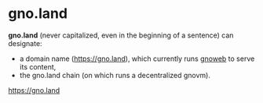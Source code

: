 # gno.land

**gno.land** (never capitalized, even in the beginning of a sentence) can designate:

* a domain name (https://gno.land), which currently runs [gnoweb](gnoweb.md) to serve its content,
* the gno.land chain (on which runs a decentralized gnovm).

https://gno.land
